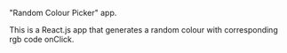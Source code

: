 "Random Colour Picker" app.

This is a React.js app that generates a random colour with corresponding rgb code onClick.